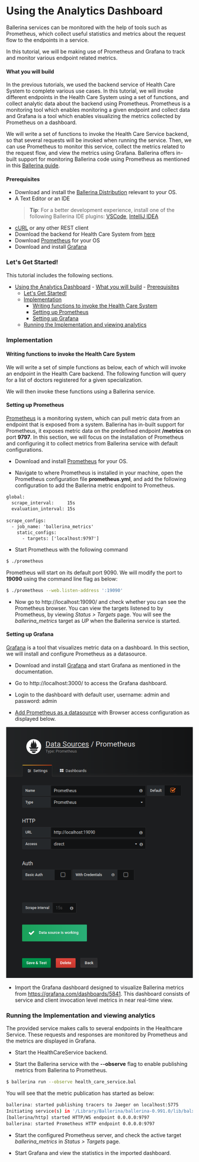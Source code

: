 # Using the Analytics Dashboard

Ballerina services can be monitored with the help of tools such as Prometheus, which collect useful statistics and metrics about the request flow to the endpoints in a service.

In this tutorial, we will be making use of Prometheus and Grafana to track and monitor various endpoint related metrics.

#### What you will build

In the previous tutorials, we used the backend service of Health Care System to complete various use cases. In this tutorial, we will invoke different endpoints in the Health Care System using a set of functions, and collect analytic data about the backend using Prometheus. Prometheus is a monitoring tool which enables monitoring a given endpoint and collect data and Grafana is a tool which enables visualizing the metrics collected by Prometheus on a dashboard.

We will write a set of functions to invoke the Health Care Service backend, so that several requests will be invoked when running the service. Then, we can use Prometheus to monitor this service, collect the metrics related to the request flow, and view the metrics using Grafana. Ballerina offers in-built support for monitoring Ballerina code using Prometheus as mentioned in this [Ballerina guide](https://ballerina.io/learn/how-to-observe-ballerina-code/).

#### Prerequisites

- Download and install the [Ballerina Distribution](https://ballerina.io/learn/getting-started/) relevant to your OS.
- A Text Editor or an IDE
  > **Tip**: For a better development experience, install one of the following Ballerina IDE plugins: [VSCode](https://marketplace.visualstudio.com/items?itemName=ballerina.ballerina), [IntelliJ IDEA](https://plugins.jetbrains.com/plugin/9520-ballerina)
- [cURL](https://curl.haxx.se) or any other REST client
- Download the backend for Health Care System from [here](#)
- Download [Prometheus](https://prometheus.io/download/) for your OS
- Download and install [Grafana](https://grafana.com/grafana/download)

### Let's Get Started!

This tutorial includes the following sections.

- [Using the Analytics Dashboard](#Using-the-Analytics-Dashboard)
      - [What you will build](#What-you-will-build)
      - [Prerequisites](#Prerequisites)
    - [Let's Get Started!](#Lets-Get-Started)
    - [Implementation](#Implementation)
      - [Writing functions to invoke the Health Care System](#Writing-functions-to-invoke-the-Health-Care-System)
      - [Setting up Prometheus](#Setting-up-Prometheus)
      - [Setting up Grafana](#Setting-up-Grafana)
    - [Running the Implementation and viewing analytics](#Running-the-Implementation-and-viewing-analytics)

### Implementation

#### Writing functions to invoke the Health Care System

We will write a set of simple functions as below, each of which will invoke an endpoint in the Health Care backend. The following function will query for a list of doctors registered for a given specialization.

<!-- INCLUDE_CODE_SEGMENT: { file: src/tutorial/health_care_service.bal, segment: segment_1 } -->

We will then invoke these functions using a Ballerina service.

#### Setting up Prometheus

[Prometheus](https://prometheus.io/) is a monitoring system, which can pull metric data from an endpoint that is exposed from a system. Ballerina has in-built support for Prometheus, it exposes metric data on the predefined endpoint **/metrics** on port **9797**. In this section, we will focus on the installation of Prometheus and configuring it to collect metrics from Ballerina service with default configurations.

- Download and install [Prometheus](https://prometheus.io/download/) for your OS.

- Navigate to where Prometheus is installed in your machine, open the Prometheus configuration file **prometheus.yml**, and add the following configuration to add the Ballerina metric endpoint to Prometheus.

```
global:
  scrape_interval:     15s
  evaluation_interval: 15s

scrape_configs:
  - job_name: 'ballerina_metrics'
    static_configs:
      - targets: ['localhost:9797']
```

- Start Prometheus with the following command

```bash
$ ./prometheus
```

Prometheus will start on its default port 9090. We will modify the port to **19090** using the command line flag as below:

```bash
$ ./prometheus --web.listen-address ':19090'
```

- Now go to http://localhost:19090/ and check whether you can see the Prometheus browser. You can view the targets listened to by Prometheus, by viewing _Status > Targets_ page. You will see the _ballerina_metrics_ target as _UP_ when the Ballerina service is started.

#### Setting up Grafana

[Grafana](https://grafana.com/) is a tool that visualizes metric data on a dashboard. In this section, we will install and configure Prometheus as a datasource.

- Download and install [Grafana](https://grafana.com/docs/installation/debian/) and start Grafana as mentioned in the documentation.

- Go to http://localhost:3000/ to access the Grafana dashboard.

- Login to the dashboard with default user, username: admin and password: admin

- [Add Prometheus as a datasource](https://grafana.com/docs/guides/getting_started/#how-to-add-a-data-source) with Browser access configuration as displayed below.

![Alt text](examples/integration-tutorials/using-the-analytics-dashboard/resources/grafana-prometheus-datasource.png?raw=true "Grafana dashboard")

- Import the Grafana dashboard designed to visualize Ballerina metrics from https://grafana.com/dashboards/5841. This dashboard consists of service and client invocation level metrics in near real-time view.

### Running the Implementation and viewing analytics

The provided service makes calls to several endpoints in the Healthcare Service. These requests and responses are monitored by Prometheus and the metrics are displayed in Grafana.

- Start the HealthCareService backend.

- Start the Ballerina service with the **--observe** flag to enable publishing metrics from Ballerina to Prometheus.

```bash
$ ballerina run --observe health_care_service.bal
```

You will see that the metric publication has started as below:

```bash
ballerina: started publishing tracers to Jaeger on localhost:5775
Initiating service(s) in '/Library/Ballerina/ballerina-0.991.0/lib/balx/prometheus/reporter.balx'
[ballerina/http] started HTTP/WS endpoint 0.0.0.0:9797
ballerina: started Prometheus HTTP endpoint 0.0.0.0:9797
```

- Start the configured Prometheus server, and check the active target _ballerina_metrics_ in _Status > Targets_ page.

- Start Grafana and view the statistics in the imported dashboard.
